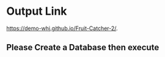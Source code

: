 # Output Link
https://demo-whj.github.io/Fruit-Catcher-2/.


## Please Create a Database then execute
